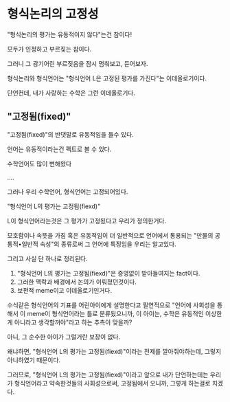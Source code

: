 # 형식논리의 고정성

"형식논리의 평가는 유동적이지 않다"는건 참이다!

모두가 인정하고 부르짖는 참이다.

그러니 그 광기어린 부르짖음을 잠시 멈춰보고, 듣어보자.

형식논리와 형식언어는 "형식언어 L은 고정된 평가를 가진다"는 이데올로기이다.

단언컨데, 내가 사랑하는 수학은 그런 이데올로기다.

## "고정됨(fixed)"


"고정됨(fixed)"의 반댓말로 유동적임을 들수 있다.

언어는 유동적이라는건 펙트로 볼 수 있다.

수학언어도 많이 변해왔다

....

그러나 우리 수학언어, 형식언어는 고정되어있다.

"형식언어 L의 평가는 고정됨(fiexd)"

L이 형식언어라는것은 그 평가가 고정됬다고 우리가 정의한거다.

모호함이나 속뜻을 가짐 혹은 유동적임이 더 일반적으로 언어에서 통용되는 "만물의 공통적•일반적 속성"의 종류로써 그 언어에 특징임을 우리는 알고있다.

그리고 사실 단 하나로 정리된다.

1. "형식언어 L의 평가는 고정됨(fiexd)"은 증명없이 받아들여지는 fact이다.
2. 그러한 맥락과 배경에서 논의가 이뤄졌던것이다.
3. 보편적 meme이고 이데올로기인거다.

수식같은 형식언어의 기표를 어린아이에게 설명한다고 필연적으로 "언어에 사회성을 통해서 이 meme이 형식언어라는 틀로 분류됬으니까, 이 아이는, 수학은 유동적인 이상한게 아니라고 생각할꺼야"라고 하는 추측이 맞을까?

아니, 그 순수한 아이가 그럴거란 보장이 없다.

왜냐하면, "형식언어 L의 평가는 고정됨(fiexd)"이라는 전제를 깔아줘야하는데, 그렇지 아니하였기 때문이다.

그러므로, "형식언어 L의 평가는 고정됨(fiexd)"이라고 앞으로 내가 단언하는데는 우리가 형식언어라고 약속한것들의 사회성으로써, 고정됨에서 오니까, 그렇게 하는걸로 치겠다.